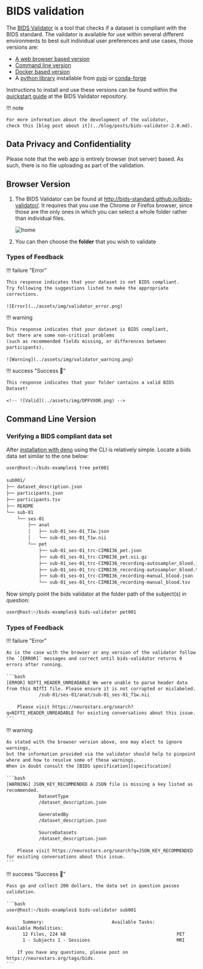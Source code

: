 # BIDS validation

The [BIDS Validator](https://github.com/bids-standard/bids-validator) is a tool
that checks if a dataset is compliant with the BIDS standard.
The validator is available for use within several different environments
to best suit individual user preferences and use cases, those versions are:

-   [A web browser based version](https://bids-standard.github.io/bids-validator/)
-   [Command line version](https://bids-validator.readthedocs.io/en/latest/user_guide/command-line.html)
-   [Docker based version](https://hub.docker.com/r/bids/validator)
-   A [python library](https://github.com/bids-standard/python-validator) installable from [pypi](https://pypi.org/project/bids-validator/) or [conda-forge](https://anaconda.org/conda-forge/bids-validator)

Instructions to install and use these versions can be found
within the [quickstart guide](https://github.com/bids-standard/bids-validator)
at the BIDS Validator repository.

!!! note

    For more information about the development of the validator,
    check this [blog post about it](../blog/posts/bids-validator-2.0.md).

## Data Privacy and Confidentiality

Please note that the web app is entirely browser (not server) based.
As such, there is no file uploading as part of the validation.

## Browser Version

1.  The BIDS Validator can be found at <http://bids-standard.github.io/bids-validator/>.
    It requires that you use the Chrome or Firefox browser,
    since those are the only ones in which you can select a whole folder rather than individual files.

    ![home](https://github.com/bids-standard/bids-validator/raw/main/docs/_static/web_entrypoint_dark.png#gh-dark-mode-only)

1.  You can then choose the **folder** that you wish to validate

### Types of Feedback

!!! failure "Error"

    This response indicates that your dataset is not BIDS compliant.
    Try following the suggestions listed to make the appropriate corrections.

    ![Error](../assets/img/validator_error.png)

!!! warning

    This response indicates that your dataset is BIDS compliant,
    but there are some non-critical problems
    (such as recommended fields missing, or differences between participants).

    ![Warning](../assets/img/validator_warning.png)

!!! success "Success :rocket:"

    This response indicates that your folder contains a valid BIDS Dataset!

    <!-- ![Valid](../assets/img/DPFVXOR.png) -->

## Command Line Version

### Verifying a BIDS compliant data set

After [installation with deno](https://bids-validator.readthedocs.io/en/latest/user_guide/command-line.html#using-the-command-line)
using the CLI is relatively simple.
Locate a bids data set similar to the one below:

```bash
user@host:~/bids-examples$ tree pet001

sub001/
├── dataset_description.json
├── participants.json
├── participants.tsv
├── README
└── sub-01
    └── ses-01
        ├── anat
        │   ├── sub-01_ses-01_T1w.json
        │   └── sub-01_ses-01_T1w.nii
        └── pet
            ├── sub-01_ses-01_trc-CIMBI36_pet.json
            ├── sub-01_ses-01_trc-CIMBI36_pet.nii.gz
            ├── sub-01_ses-01_trc-CIMBI36_recording-autosampler_blood.json
            ├── sub-01_ses-01_trc-CIMBI36_recording-autosampler_blood.tsv
            ├── sub-01_ses-01_trc-CIMBI36_recording-manual_blood.json
            └── sub-01_ses-01_trc-CIMBI36_recording-manual_blood.tsv
```

Now simply point the bids validator at the folder path of the subject(s) in question:

```bash
user@host:~/bids-examples$ bids-validator pet001
```

### Types of Feedback

!!! failure "Error"

    As is the case with the browser or any version of the validator follow
    the `[ERROR]` messages and correct until bids-validator returns 0 errors after running.

    ```bash
    [ERROR] NIFTI_HEADER_UNREADABLE We were unable to parse header data from this NIfTI file. Please ensure it is not corrupted or mislabeled.
                /sub-01/ses-01/anat/sub-01_ses-01_T1w.nii

        Please visit https://neurostars.org/search?q=NIFTI_HEADER_UNREADABLE for existing conversations about this issue.
    ```

!!! warning

    As stated with the browser version above, one may elect to ignore warnings,
    but the information provided via the validator should help to pinpoint
    where and how to resolve some of these warnings.
    When in doubt consult the [BIDS specification][specification]

    ```bash
    [WARNING] JSON_KEY_RECOMMENDED A JSON file is missing a key listed as recommended.
                DatasetType
                /dataset_description.json

                GeneratedBy
                /dataset_description.json

                SourceDatasets
                /dataset_description.json

        Please visit https://neurostars.org/search?q=JSON_KEY_RECOMMENDED for existing conversations about this issue.
    ```

!!! success "Success :rocket:"

    Pass go and collect 200 dollars, the data set in question passes validation.

    ```bash
    user@host:~/bids-examples$ bids-validator sub001

          Summary:                         Available Tasks:        Available Modalities:
          12 Files, 224 kB                                         PET
          1 - Subjects 1 - Sessions                                MRI

        If you have any questions, please post on https://neurostars.org/tags/bids.
    ```

